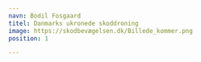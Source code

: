 ```yaml
---
navn: Bodil Fosgaard
titel: Danmarks ukronede skoddroning
image: https://skodbevægelsen.dk/Billede_kommer.png
position: 1

---
```

<!--Lorem ipsum dolor sit amet consectetur adipisicing elit. Fugiat aliquid aperiam deleniti, libero, doloribus nemo autem et, iusto aut exercitationem est asperiores suscipit dolore eum nisi obcaecati consequatur reprehenderit modi!-->